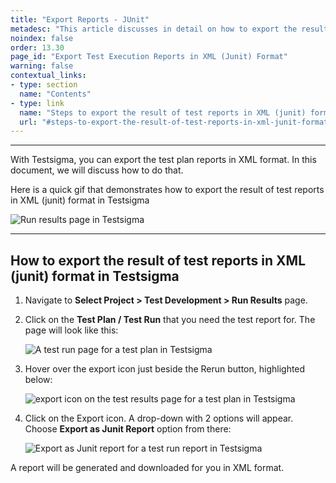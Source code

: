 ```yaml
---
title: "Export Reports - JUnit"
metadesc: "This article discusses in detail on how to export the result of test reports in JUint format in Testsigma | Learn how to download test execution reports in JUnit format"
noindex: false
order: 13.30
page_id: "Export Test Execution Reports in XML (Junit) Format"
warning: false
contextual_links:
- type: section
  name: "Contents"
- type: link
  name: "Steps to export the result of test reports in XML (junit) format"
  url: "#steps-to-export-the-result-of-test-reports-in-xml-junit-format-in-testsigma"
---
```


---


With Testsigma, you can export the test plan reports in XML format. In this document, we will discuss how to do that. 

Here is a quick gif that demonstrates how to export the result of test reports in XML (junit) format in Testsigma

![Run results page in Testsigma](https://s3.amazonaws.com/static-docs.testsigma.com/new_images/reports/runs/export-report-junit/run-results-page-testsigma.gif)


---
## **How to export the result of test reports in XML (junit) format in Testsigma**

1. Navigate to **Select Project > Test Development > Run Results** page.

2. Click on the **Test Plan / Test Run** that you need the test report for. The page will look like this:

   ![A test run page for a test plan in Testsigma](https://docs.testsigma.com/images/export-report-junit/test-run-page-for-test-plan-testsigma.png)

3. Hover over the export icon just beside the Rerun button, highlighted below:

   ![export icon on the test results page for a test plan in Testsigma](https://docs.testsigma.com/images/export-report-junit/export-icon-test-results-page-test-plan-testsigma.png)

4. Click on the Export icon. A drop-down with 2 options will appear. Choose **Export as Junit Report** option from there:

   ![Export as Junit report for a test run report in Testsigma](https://docs.testsigma.com/images/export-report-junit/export-as-junit-report-test-run-report-testsigma.png)


  A report will be generated and downloaded for you in XML format.